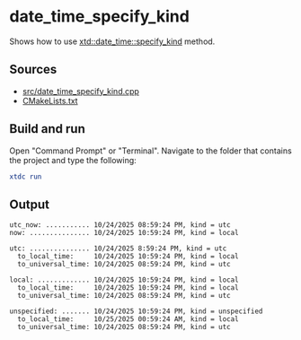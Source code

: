 # date_time_specify_kind

Shows how to use [xtd::date_time::specify_kind](https://gammasoft71.github.io/xtd/reference_guides/latest/classxtd_1_1date__time.html#adcb67f5e68f1830781c7d2b4e90f757c) method.

## Sources

* [src/date_time_specify_kind.cpp](src/date_time_specify_kind.cpp)
* [CMakeLists.txt](CMakeLists.txt)

## Build and run

Open "Command Prompt" or "Terminal". Navigate to the folder that contains the project and type the following:

```cmake
xtdc run
```

## Output

```
utc_now: ........... 10/24/2025 08:59:24 PM, kind = utc
now: ............... 10/24/2025 10:59:24 PM, kind = local

utc: ............... 10/24/2025 8:59:24 PM, kind = utc
  to_local_time:     10/24/2025 10:59:24 PM, kind = local
  to_universal_time: 10/24/2025 08:59:24 PM, kind = utc

local: ............. 10/24/2025 10:59:24 PM, kind = local
  to_local_time:     10/24/2025 10:59:24 PM, kind = local
  to_universal_time: 10/24/2025 08:59:24 PM, kind = utc

unspecified: ....... 10/24/2025 10:59:24 PM, kind = unspecified
  to_local_time:     10/25/2025 00:59:24 AM, kind = local
  to_universal_time: 10/24/2025 08:59:24 PM, kind = utc
```
